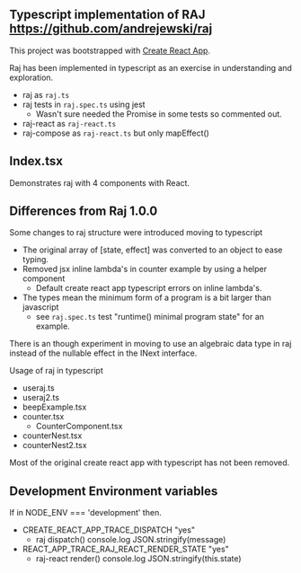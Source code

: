 ## Typescript implementation of RAJ https://github.com/andrejewski/raj

This project was bootstrapped with [Create React App](https://github.com/facebookincubator/create-react-app).

Raj has been implemented in typescript as an exercise in understanding and exploration.

- raj as `raj.ts`
- raj tests in `raj.spec.ts` using jest
  - Wasn't sure needed the Promise in some tests so commented out.
- raj-react as `raj-react.ts`
- raj-compose as `raj-react.ts` but only mapEffect()

## Index.tsx

Demonstrates raj with 4 components with React.

## Differences from Raj 1.0.0

Some changes to raj structure were introduced moving to typescript

- The original array of [state, effect] was converted to an object to ease typing.
- Removed jsx inline lambda's in counter example by using a helper component
  - Default create react app typescript errors on inline lambda's.
- The types mean the minimum form of a program is a bit larger than javascript
  - see `raj.spec.ts` test "runtime() minimal program state" for an example.

There is an though experiment in moving to use an algebraic data type in raj instead
of the nullable effect in the INext interface.

Usage of raj in typescript

- useraj.ts
- useraj2.ts
- beepExample.tsx
- counter.tsx
  - CounterComponent.tsx
- counterNest.tsx
- counterNest2.tsx

Most of the original create react app with typescript has not been removed.

## Development Environment variables

If in NODE_ENV === 'development' then.

- CREATE_REACT_APP_TRACE_DISPATCH "yes"
  - raj dispatch() console.log JSON.stringify(message)
- REACT_APP_TRACE_RAJ_REACT_RENDER_STATE "yes"
  - raj-react render() console.log JSON.stringify(this.state)
